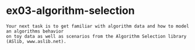 # ex03-algorithm-selection

	Your next task is to get familiar with algorithm data and how to model an algorithms behavior
	on toy data as well as scenarios from the Algorithm Selection library (ASlib, www.aslib.net).